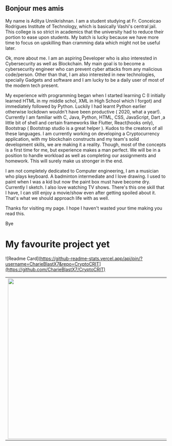 ## Bonjour mes amis

My name is Aditya Unnikrishnan. I am a student studying at Fr. Conceicao Rodrigues Institute of Technology, which is basically Vashi's central jail. This college is so strict in academics that the university had to reduce their portion to ease upon students. My batch is lucky because we have more time to focus on upskilling than cramming data which might not be useful later.

Ok, more about me.
I am an aspiring Developer who is also interested in Cybersecurity as well as Blockchain. My main goal is to become a cybersecurity engineer who can prevent cyber attacks from any malicious code/person. Other than that, I am also interested in new technologies, specially Gadgets and software and I am lucky to be a daily user of most of the modern tech present.

My experience with programming began when I started learning C (I initially learned HTML in my middle schol, XML in High School which I forgot) and immediately followed by Python. Luckily I had learnt Python earlier otherwise lockdown wouldn't have been productive ( 2020, what a year!). Currently I am familiar with C, Java, Python, HTML, CSS, JavaScript, Dart ,a little bit of shell and certain frameworks like Flutter, React(hooks only), Bootstrap ( Bootstrap studio is a great helper ). Kudos to the creators of all these languages. I am currently working on developing a Cryptocurrency application, with my blockchain constructs and my team's solid development skills, we are making it a reality. Though, most of the concepts is a first time for me, but experience makes a man perfect. We will be in a position to handle workload as well as completing our assignments and homework. This will surely make us stronger in the end.

I am not completely dedicated to Computer engineering, I am a musician who plays keyboard. A badminton intermediate and I love drawing. I used to paint when I was a kid but now the paint box must have become dry. Currently I sketch. I also love watching TV shows. There's this one skill that I have, I can still enjoy a movie/show even after getting spoiled about it. That's what we should approach life with as well.

Thanks for visiting my page. I hope I haven't wasted your time making you read this.

Bye

<table>
<tr>
<td><img src="https://github-readme-stats.vercel.app/api?username=CharieBlastX7&show_icons=true&theme=dark" width="500"></td>
<td><img src="https://github-readme-stats.vercel.app/api/top-langs/?username=CharieBlastX7&show_icons=true&theme=dark" /></td>
</tr>

# My favourite project yet
![Readme Card](https://github-readme-stats.vercel.app/api/pin/?username=CharieBlastX7&repo=CryptoCRIT](https://github.com/CharieBlastX7/CryptoCRIT)

<!--
**CharieBlastX7/CharieBlastX7** is a ✨ _special_ ✨ repository because its `README.md` (this file) appears on your GitHub profile.

Here are some ideas to get you started:

- 🔭 I’m currently working on ...
- 🌱 I’m currently learning ...
- 👯 I’m looking to collaborate on ...
- 🤔 I’m looking for help with ...
- 💬 Ask me about ...
- 📫 How to reach me: ...
- 😄 Pronouns: ...
- ⚡ Fun fact: ...
-->
